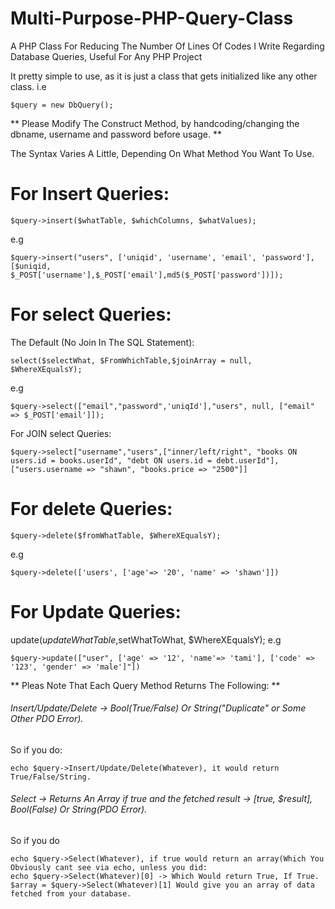 # Multi-Purpose-PHP-Query-Class
A PHP Class For Reducing The Number Of Lines Of Codes I Write Regarding Database Queries, Useful For Any PHP Project


It pretty simple to use, as it is just a class that gets initialized like any other class. i.e 
```
$query = new DbQuery();
```


** Please Modify The Construct Method, by handcoding/changing the dbname, username and password before usage. **


The Syntax Varies A Little, Depending On What Method You Want To Use.

# For Insert Queries:
```
$query->insert($whatTable, $whichColumns, $whatValues);
```

e.g
```
$query->insert("users", ['uniqid', 'username', 'email', 'password'], [$uniqid, $_POST['username'],$_POST['email'],md5($_POST['password'])]);
```

# For select Queries:
The Default (No Join In The SQL Statement):
```
select($selectWhat, $FromWhichTable,$joinArray = null, $WhereXEqualsY);
```
e.g
```
$query->select(["email","password",'uniqId'],"users", null, ["email" => $_POST['email']]);
```

For JOIN select Queries:
```
$query->select["username","users",["inner/left/right", "books ON users.id = books.userId", "debt ON users.id = debt.userId"], ["users.username => "shawn", "books.price => "2500"]]
```

# For delete Queries:
```
$query->delete($fromWhatTable, $WhereXEqualsY);
```
e.g
```
$query->delete(['users', ['age'=> '20', 'name' => 'shawn']])
```
# For Update Queries:

update($updateWhatTable,$setWhatToWhat, $WhereXEqualsY);
e.g
```
$query->update(["user", ['age' => '12', 'name'=> 'tami'], ['code' => '123', 'gender' => 'male']"])
```

** Pleas Note That Each Query Method Returns The Following: **

###### Insert/Update/Delete -> Bool(True/False) Or String("Duplicate" or Some Other PDO Error).
So if you do:
```
echo $query->Insert/Update/Delete(Whatever), it would return True/False/String.
```

###### Select -> Returns An Array if true and the fetched result -> [true, $result], Bool(False) Or String(PDO Error).
So if you do 

```
echo $query->Select(Whatever), if true would return an array(Which You Obviously cant see via echo, unless you did:
echo $query->Select(Whatever)[0] -> Which Would return True, If True.
$array = $query->Select(Whatever)[1] Would give you an array of data fetched from your database.
```

 
